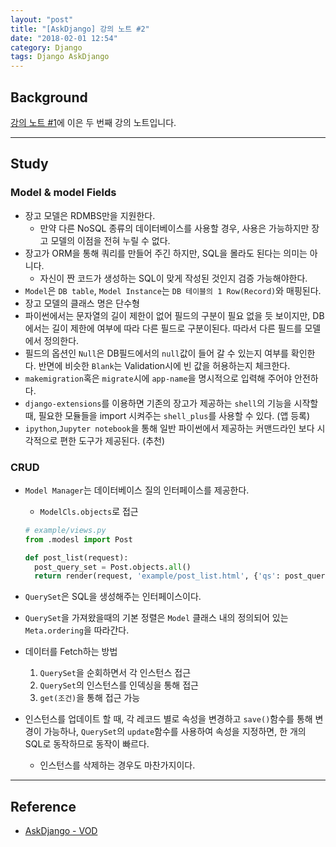 ```yaml
---
layout: "post"
title: "[AskDjango] 강의 노트 #2"
date: "2018-02-01 12:54"
category: Django
tags: Django AskDjango
---
```



## Background
[강의 노트 #1](https://kirade.github.io/django/2018/02/01/askdjango-강의-노트-1/)에 이은 두 번째 강의 노트입니다.

---
## Study

### Model & model Fields

* 장고 모델은 RDMBS만을 지원한다.
  - 만약 다른 NoSQL 종류의 데이터베이스를 사용할 경우, 사용은 가능하지만 장고 모델의 이점을 전혀 누릴 수 없다.
* 장고가 ORM을 통해 쿼리를 만들어 주긴 하지만, SQL을 몰라도 된다는 의미는 아니다.
  - 자신이 짠 코드가 생성하는 SQL이 맞게 작성된 것인지 검증 가능해야한다.
* `Model`은 `DB table`, `Model Instance`는 `DB 테이블의 1 Row(Record)`와 매핑된다.
* 장고 모델의 클래스 명은 단수형
* 파이썬에서는 문자열의 길이 제한이 없어 필드의 구분이 필요 없을 듯 보이지만, DB에서는 길이 제한에 여부에 따라 다른 필드로 구분이된다. 따라서 다른 필드를 모델에서 정의한다.
* 필드의 옵션인 `Null`은 DB필드에서의 `null`값이 들어 갈 수 있는지 여부를 확인한다. 반면에 비슷한 `Blank`는 Validation시에 빈 값을 허용하는지 체크한다.
* `makemigration`혹은 `migrate`시에 `app-name`을 명시적으로 입력해 주어야 안전하다.
* `django-extensions`를 이용하면 기존의 장고가 제공하는 `shell`의 기능을 시작할 때, 필요한 모듈들을 import 시켜주는 `shell_plus`를 사용할 수 있다. (앱 등록)
* `ipython`,`Jupyter notebook`을 통해 일반 파이썬에서 제공하는 커맨드라인 보다 시각적으로 편한 도구가 제공된다. (추천)

### CRUD

* `Model Manager`는 데이터베이스 질의 인터페이스를 제공한다.
  - `ModelCls.objects`로 접근

  ```python
  # example/views.py
  from .modesl import Post

  def post_list(request):
    post_query_set = Post.objects.all()
    return render(request, 'example/post_list.html', {'qs': post_query_set})
  ```
* `QuerySet`은 SQL을 생성해주는 인터페이스이다.
* `QuerySet`을 가져왔을때의 기본 정렬은 `Model` 클래스 내의 정의되어 있는 `Meta.ordering`을 따라간다.
* 데이터를 Fetch하는 방법
  1. `QuerySet`을 순회하면서 각 인스턴스 접근
  2. `QuerySet`의 인스턴스를 인덱싱을 통해 접근
  3. `get(조건)`을 통해 접근 가능
* 인스턴스를 업데이트 할 때, 각 레코드 별로 속성을 변경하고 `save()`함수를 통해 변경이 가능하나, `QuerySet`의 `update`함수를 사용하여 속성을 지정하면, 한 개의 SQL로 동작하므로 동작이 빠르다.
  - 인스턴스를 삭제하는 경우도 마찬가지이다.

---
## Reference
* [AskDjango - VOD](https://nomade.kr/vod/django/)
